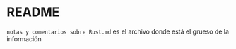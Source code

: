 # README #

`notas y comentarios sobre Rust.md`  es el archivo donde está el grueso de la información
